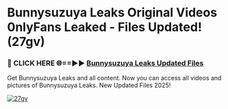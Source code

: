 # Bunnysuzuya Leaks Original Videos 0nlyFans Leaked - Files Updated! (27gv)

<h3>🔴 CLICK HERE 🌐==►► <a href="https://tinyurl.com/x26r9saj" rel="nofollow">Bunnysuzuya Leaks Updated Files</a></h3>

Get Bunnysuzuya Leaks and all content. Now you can access all videos and pictures of Bunnysuzuya Leaks. New Updated Files 2025!

[![27gv](https://i.imgur.com/LkgZPqh.gif)](https://tinyurl.com/x26r9saj)
